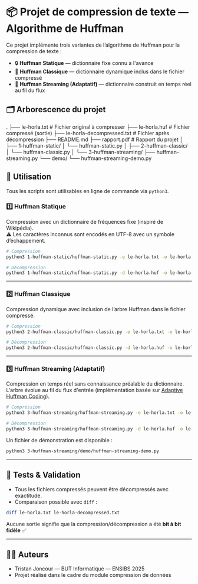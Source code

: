 
# 📦 Projet de compression de texte — Algorithme de Huffman

Ce projet implémente trois variantes de l’algorithme de Huffman pour la compression de texte :

- 🔒 **Huffman Statique** — dictionnaire fixe connu à l'avance
- 📐 **Huffman Classique** — dictionnaire dynamique inclus dans le fichier compressé
- 🌊 **Huffman Streaming (Adaptatif)** — dictionnaire construit en temps réel au fil du flux

## 🗂 Arborescence du projet

.
├── le-horla.txt                   # Fichier original à compresser
├── le-horla.huf                  # Fichier compressé (sortie)
├── le-horla-decompressed.txt     # Fichier après décompression
├── README.md
├── rapport.pdf                   # Rapport du projet
│
├── 1-huffman-static/
│   └── huffman-static.py
│
├── 2-huffman-classic/
│   └── huffman-classic.py
│
└── 3-huffman-streaming/
├── huffman-streaming.py
└── demo/
└── huffman-streaming-demo.py


## 🚀 Utilisation

Tous les scripts sont utilisables en ligne de commande via `python3`.

### 1️⃣ Huffman Statique

Compression avec un dictionnaire de fréquences fixe (inspiré de Wikipédia).  
⚠️ Les caractères inconnus sont encodés en UTF-8 avec un symbole d’échappement.

```bash
# Compression
python3 1-huffman-static/huffman-static.py -e le-horla.txt -o le-horla.huf

# Décompression
python3 1-huffman-static/huffman-static.py -d le-horla.huf -o le-horla-decompressed.txt
```

---

### 2️⃣ Huffman Classique

Compression dynamique avec inclusion de l’arbre Huffman dans le fichier compressé.

```bash
# Compression
python3 2-huffman-classic/huffman-classic.py -e le-horla.txt -o le-horla.huf

# Décompression
python3 2-huffman-classic/huffman-classic.py -d le-horla.huf -o le-horla-decompressed.txt
```

---

### 3️⃣ Huffman Streaming (Adaptatif)

Compression en temps réel sans connaissance préalable du dictionnaire.
L'arbre évolue au fil du flux d'entrée (implémentation basée sur [Adaptive Huffman Coding](https://en.wikipedia.org/wiki/Adaptive_Huffman_coding)).

```bash
# Compression
python3 3-huffman-streaming/huffman-streaming.py -e le-horla.txt -o le-horla.huf

# Décompression
python3 3-huffman-streaming/huffman-streaming.py -d le-horla.huf -o le-horla-decompressed.txt
```

Un fichier de démonstration est disponible :

```bash
python3 3-huffman-streaming/demo/huffman-streaming-demo.py
```

---

## 🧪 Tests & Validation

* Tous les fichiers compressés peuvent être décompressés avec exactitude.
* Comparaison possible avec `diff` :

```bash
diff le-horla.txt le-horla-decompressed.txt
```

Aucune sortie signifie que la compression/décompression a été **bit à bit fidèle** ✅

---

## 👨‍💻 Auteurs

* Tristan Joncour — BUT Informatique — ENSIBS 2025
* Projet réalisé dans le cadre du module compression de données

